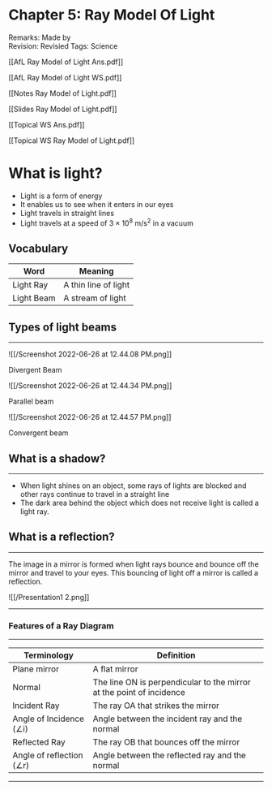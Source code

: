 # Chapter 5: Ray Model Of Light

Remarks: Made by  
Revision: Revisied
Tags: Science

[[AfL Ray Model of Light Ans.pdf]]

[[AfL Ray Model of Light WS.pdf]]

[[Notes Ray Model of Light.pdf]]

[[Slides Ray Model of Light.pdf]]

[[Topical WS Ans.pdf]]

[[Topical WS Ray Model of Light.pdf]]

# What is light?

- Light is a form of energy
- It enables us to see when it enters in our eyes
- Light travels in straight lines
- Light travels at a speed of $3\times10^8\text{ } \text{m/s}^2$  in a vacuum

## Vocabulary

| Word | Meaning |
| --- | --- |
| Light Ray | A thin line of light |
| Light Beam | A stream of light |

## Types of light beams

---

![[/Screenshot 2022-06-26 at 12.44.08 PM.png]]

Divergent Beam

![[/Screenshot 2022-06-26 at 12.44.34 PM.png]]

Parallel beam

![[/Screenshot 2022-06-26 at 12.44.57 PM.png]]

Convergent beam

## What is a shadow?

---

- When light shines on an object, some rays of lights are blocked and other rays continue to travel in a straight line
- The dark area behind the object which does not receive light is called a light ray.

## What is a reflection?

---

The image in a mirror is formed when light rays bounce and bounce off the mirror and travel to your eyes. This bouncing of light off a mirror is called a reflection.

![[/Presentation1 2.png]]

---

### Features of a Ray Diagram

---

| Terminology  | Definition |
| --- | --- |
| Plane mirror | A flat mirror |
| Normal | The line ON is perpendicular to the mirror at the point of incidence |
| Incident Ray | The ray OA that strikes the mirror |
| Angle of Incidence (∠i) | Angle between the incident ray and the normal |
| Reflected Ray | The ray OB that bounces off the mirror |
| Angle of reflection (∠r) | Angle between the reflected ray and the normal |

---